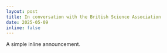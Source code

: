 ```yaml
---
layout: post
title: In conversation with the British Science Association
date: 2025-05-09
inline: false
---
```


A simple inline announcement.
